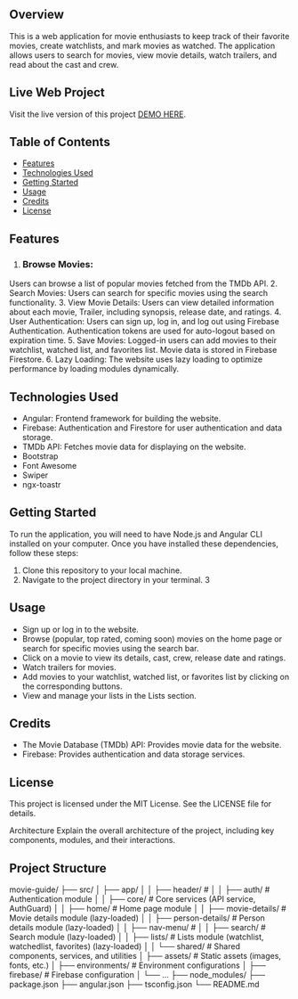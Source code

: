 ## Overview
This is a web application for movie enthusiasts to keep track of their favorite movies, create watchlists, and mark movies as watched. The application allows users to search for movies, view movie details, watch trailers, and read about the cast and crew.

## Live Web Project
Visit the live version of this project [DEMO HERE](https://movies-guide-eb5a7.web.app/).

## Table of Contents

- [Features](#features)
- [Technologies Used](#technologies-used)
- [Getting Started](#getting-started)
- [Usage](#usage)
- [Credits](#credits)
- [License](#license)

## Features

1. ### Browse Movies: 
Users can browse a list of popular movies fetched from the TMDb API.
2. Search Movies: Users can search for specific movies using the search functionality.
3.  View Movie Details: Users can view detailed information about each movie, Trailer, including synopsis, release date, and ratings.
4. User Authentication: Users can sign up, log in, and log out using Firebase Authentication. Authentication tokens are used for auto-logout based on expiration time.
5. Save Movies: Logged-in users can add movies to their watchlist, watched list, and favorites list. Movie data is stored in Firebase Firestore.
6. Lazy Loading: The website uses lazy loading to optimize performance by loading modules dynamically.



## Technologies Used
- Angular: Frontend framework for building the website.
- Firebase: Authentication and Firestore for user authentication and data storage.
- TMDb API: Fetches movie data for displaying on the website.
- Bootstrap
- Font Awesome
- Swiper
- ngx-toastr

## Getting Started

To run the application, you will need to have Node.js and Angular CLI installed on your computer. Once you have installed these dependencies, follow these steps:

1. Clone this repository to your local machine.
2. Navigate to the project directory in your terminal.
3

## Usage
- Sign up or log in to the website.
- Browse (popular, top rated, coming soon) movies on the home page or search for specific movies using the search bar.
- Click on a movie to view its details, cast, crew, release date and ratings.
- Watch trailers for movies.
- Add movies to your watchlist, watched list, or favorites list by clicking on the corresponding buttons.
- View and manage your lists in the Lists section.

## Credits
- The Movie Database (TMDb) API: Provides movie data for the website.
- Firebase: Provides authentication and data storage services.


## License
This project is licensed under the MIT License. See the LICENSE file for details.


Architecture
Explain the overall architecture of the project, including key components, modules, and their interactions.

## Project Structure

movie-guide/
├── src/
│   ├── app/
│   │   ├── header/              #
│   │   ├── auth/                # Authentication module
│   │   ├── core/                # Core services (API service, AuthGuard)
│   │   ├── home/                # Home page module
│   │   ├── movie-details/       # Movie details module (lazy-loaded)
│   │   ├── person-details/      # Person details module (lazy-loaded)
│   │   ├── nav-menu/            # 
│   │   ├── search/              # Search module (lazy-loaded)
│   │   ├── lists/               # Lists module (watchlist, watchedlist, favorites) (lazy-loaded)
│   │   └── shared/              # Shared components, services, and utilities
│   ├── assets/                  # Static assets (images, fonts, etc.)
│   ├── environments/            # Environment configurations
│   ├── firebase/                # Firebase configuration
│   └── ...
├── node_modules/
├── package.json
├── angular.json
├── tsconfig.json
└── README.md
